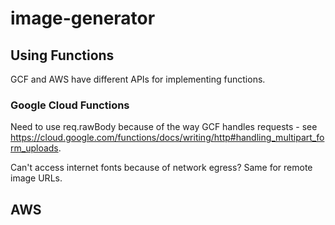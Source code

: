 # image-generator

## Using Functions

GCF and AWS have different APIs for implementing functions.

### Google Cloud Functions

Need to use req.rawBody because of the way GCF handles requests - see https://cloud.google.com/functions/docs/writing/http#handling_multipart_form_uploads.

Can't access internet fonts because of network egress?  Same for remote image URLs.

## AWS

